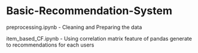 # Basic-Recommendation-System

preprocessing.ipynb - Cleaning and Preparing the data

item_based_CF.ipynb - Using correlation matrix feature of pandas generate to recommendations for each users
